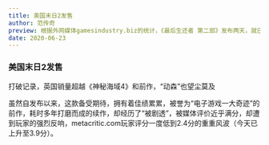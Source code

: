 ```yaml
---
title: 美国末日2发售
author: 范传奇
preview: 根据外网媒体gamesindustry.biz的统计，《最后生还者 第二部》发布两天，就已经打破了英国盒装游戏销售记录，成为索尼PS4上销售最快的游戏。
date: 2020-06-23
---
```

### 美国末日2发售

打破记录，英国销量超越《神秘海域4》和前作，“动森”也望尘莫及

虽然自发布以来，这款备受期待，拥有着佳绩累累，被誉为“电子游戏一大奇迹”的前作，耗时多年打磨而成的续作，却经历了“被剧透”，被媒体评价近乎满分，却遭到玩家的强烈反响，metacritic.com玩家评分一度低到2.4分的重重风波（今天已上升至3.9分）。